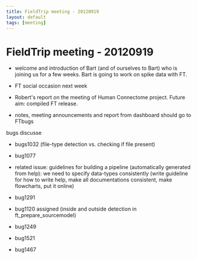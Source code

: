 ```yaml
---
title: FieldTrip meeting - 20120919
layout: default
tags: [meeting]
---
```


# FieldTrip meeting - 20120919

*  welcome and introduction of Bart (and of ourselves to Bart) who is joining us for a few weeks. Bart is going to work on spike data with FT.

*  FT social occasion next week

*  Robert's report on the meeting of Human Connectome project. Future aim: compiled FT release.

*  notes, meeting announcements and report from dashboard should go to FTbugs

bugs discusse

*  bugs1032 (file-type detection vs. checking if file present)

*  bug1077

*  related issue: guidelines for building a pipeline (automatically generated from help): we need to specify data-types consistently (write guideline for how to write help, make all documentations consistent, make flowcharts, put it online)

*  bug1291

*  bug1120 assigned (inside and outside detection in ft_prepare_sourcemodel)

*  bug1249

*  bug1521

*  bug1467 

